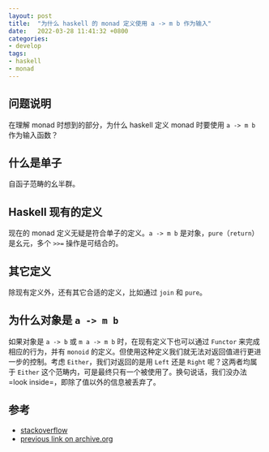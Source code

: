 ```yaml
---
layout: post
title:  "为什么 haskell 的 monad 定义使用 a -> m b 作为输入"
date:   2022-03-28 11:41:32 +0800
categories:
- develop
tags:
- haskell
- monad
---
```

## 问题说明
在理解 monad 时想到的部分，为什么 haskell 定义 monad 时要使用 `a -> m b` 作为输入函数？

## 什么是单子
自函子范畴的幺半群。

## Haskell 现有的定义
现在的 monad 定义无疑是符合单子的定义。`a -> m b` 是对象，`pure`（`return`）是幺元，多个 `>>=` 操作是可结合的。

## 其它定义
除现有定义外，还有其它合适的定义，比如通过 `join` 和 `pure`。

## 为什么对象是 `a -> m b`
如果对象是 `a -> b` 或 `m a -> m b` 时，在现有定义下也可以通过 `Functor` 来完成相应的行为，并有 `monoid` 的定义。但使用这种定义我们就无法对返回值进行更进一步的控制。考虑 `Either`，我们对返回的是用 `Left` 还是 `Right` 呢？这两者均属于 `Either` 这个范畴内，可是最终只有一个被使用了。换句说话，我们没办法 =look inside=，即除了值以外的信息被丢弃了。

## 参考

- [stackoverflow](https://stackoverflow.com/questions/11967645/why-cant-a-function-take-monadic-value-and-return-another-monadic-value)
- [previous link on archive.org](https://web.archive.org/web/20220328030116/https://stackoverflow.com/questions/11967645/why-cant-a-function-take-monadic-value-and-return-another-monadic-value)
